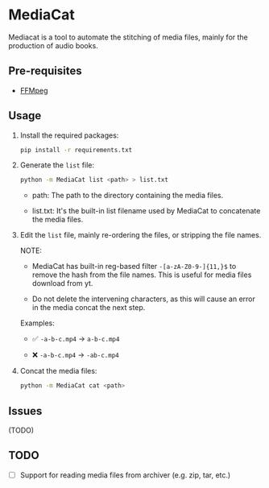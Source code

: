 # MediaCat

Mediacat is a tool to automate the stitching of media files, mainly for the production of audio books.

## Pre-requisites

- [FFMpeg](https://ffmpeg.org/download.html)

## Usage

1. Install the required packages:

   ```bash
   pip install -r requirements.txt
   ```

2. Generate the `list` file:

   ```bash
   python -m MediaCat list <path> > list.txt
   ```

   - path: The path to the directory containing the media files.

   - list.txt: It's the built-in list filename used by MediaCat to concatenate the media files.

3. Edit the `list` file, mainly re-ordering the files, or stripping the file names.

    NOTE: 

    - MediaCat has built-in reg-based filter `-[a-zA-Z0-9-]{11,}$` to remove the hash from the file names. This is useful for media files download from yt.

    - Do not delete the intervening characters, as this will cause an error in the media concat the next step.

    Examples:

    - ✅ `-a-b-c.mp4` -> `a-b-c.mp4`

    - ❌ `-a-b-c.mp4` -> `-ab-c.mp4`

4. Concat the media files:

    ```bash
    python -m MediaCat cat <path>
    ```

## Issues

(TODO)

## TODO

- [ ] Support for reading media files from archiver (e.g. zip, tar, etc.)
